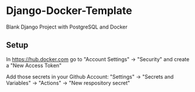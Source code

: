 # Django-Docker-Template
Blank Django Project with PostgreSQL and Docker

## Setup

In https://hub.docker.com go to "Account Settings" -> "Security" and create a "New Access Token"

Add those secrets in your Github Account: "Settings" -> "Secrets and Variables" -> "Actions" -> "New respository secret"
